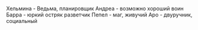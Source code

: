 Хельмина - Ведьма, планировщик 
Андреа - возможно хороший воин
Барра - юркий остряк разветчик
Пепел - маг, живучий
Аро - двуручник, социальный  